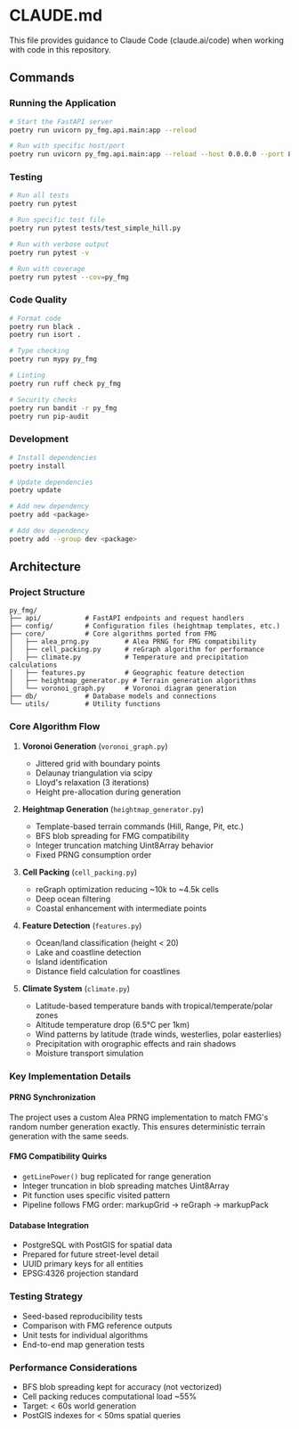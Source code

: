 # CLAUDE.md

This file provides guidance to Claude Code (claude.ai/code) when working with code in this repository.

## Commands

### Running the Application
```bash
# Start the FastAPI server
poetry run uvicorn py_fmg.api.main:app --reload

# Run with specific host/port
poetry run uvicorn py_fmg.api.main:app --reload --host 0.0.0.0 --port 8000
```

### Testing
```bash
# Run all tests
poetry run pytest

# Run specific test file
poetry run pytest tests/test_simple_hill.py

# Run with verbose output
poetry run pytest -v

# Run with coverage
poetry run pytest --cov=py_fmg
```

### Code Quality
```bash
# Format code
poetry run black .
poetry run isort .

# Type checking
poetry run mypy py_fmg

# Linting
poetry run ruff check py_fmg

# Security checks
poetry run bandit -r py_fmg
poetry run pip-audit
```

### Development
```bash
# Install dependencies
poetry install

# Update dependencies
poetry update

# Add new dependency
poetry add <package>

# Add dev dependency
poetry add --group dev <package>
```

## Architecture

### Project Structure
```
py_fmg/
├── api/           # FastAPI endpoints and request handlers
├── config/        # Configuration files (heightmap templates, etc.)
├── core/          # Core algorithms ported from FMG
│   ├── alea_prng.py         # Alea PRNG for FMG compatibility
│   ├── cell_packing.py      # reGraph algorithm for performance
│   ├── climate.py           # Temperature and precipitation calculations
│   ├── features.py          # Geographic feature detection
│   ├── heightmap_generator.py # Terrain generation algorithms
│   └── voronoi_graph.py     # Voronoi diagram generation
├── db/            # Database models and connections
└── utils/         # Utility functions
```

### Core Algorithm Flow
1. **Voronoi Generation** (`voronoi_graph.py`)
   - Jittered grid with boundary points
   - Delaunay triangulation via scipy
   - Lloyd's relaxation (3 iterations)
   - Height pre-allocation during generation

2. **Heightmap Generation** (`heightmap_generator.py`)
   - Template-based terrain commands (Hill, Range, Pit, etc.)
   - BFS blob spreading for FMG compatibility
   - Integer truncation matching Uint8Array behavior
   - Fixed PRNG consumption order

3. **Cell Packing** (`cell_packing.py`)
   - reGraph optimization reducing ~10k to ~4.5k cells
   - Deep ocean filtering
   - Coastal enhancement with intermediate points

4. **Feature Detection** (`features.py`)
   - Ocean/land classification (height < 20)
   - Lake and coastline detection
   - Island identification
   - Distance field calculation for coastlines

5. **Climate System** (`climate.py`)
   - Latitude-based temperature bands with tropical/temperate/polar zones
   - Altitude temperature drop (6.5°C per 1km)
   - Wind patterns by latitude (trade winds, westerlies, polar easterlies)
   - Precipitation with orographic effects and rain shadows
   - Moisture transport simulation

### Key Implementation Details

#### PRNG Synchronization
The project uses a custom Alea PRNG implementation to match FMG's random number generation exactly. This ensures deterministic terrain generation with the same seeds.

#### FMG Compatibility Quirks
- `getLinePower()` bug replicated for range generation
- Integer truncation in blob spreading matches Uint8Array
- Pit function uses specific visited pattern
- Pipeline follows FMG order: markupGrid → reGraph → markupPack

#### Database Integration
- PostgreSQL with PostGIS for spatial data
- Prepared for future street-level detail
- UUID primary keys for all entities
- EPSG:4326 projection standard

### Testing Strategy
- Seed-based reproducibility tests
- Comparison with FMG reference outputs
- Unit tests for individual algorithms
- End-to-end map generation tests

### Performance Considerations
- BFS blob spreading kept for accuracy (not vectorized)
- Cell packing reduces computational load ~55%
- Target: < 60s world generation
- PostGIS indexes for < 50ms spatial queries